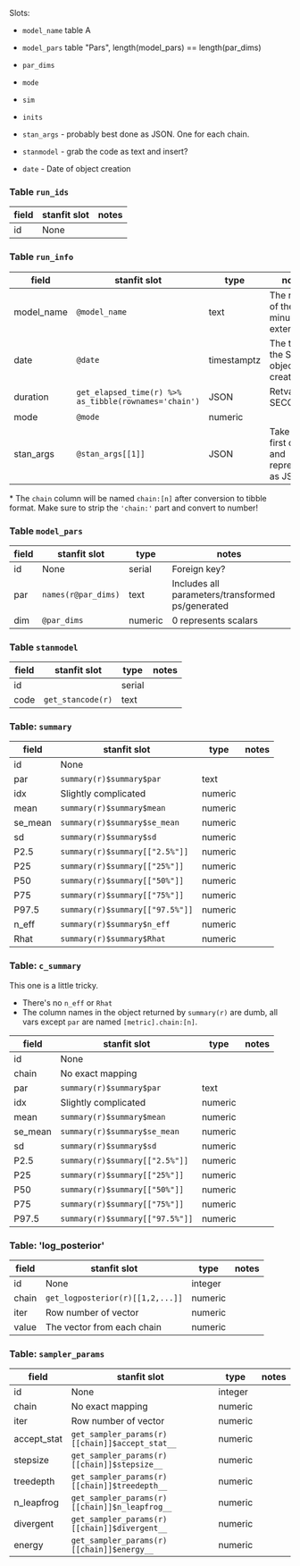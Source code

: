 Slots:

- `model_name` table A

- `model_pars` table "Pars", length(model_pars) == length(par_dims)
- `par_dims`
- `mode`
- `sim`
- `inits`
- `stan_args` - probably best done as JSON. One for each chain.
- `stanmodel` - grab the code as text and insert?
- `date` - Date of object creation

### Table `run_ids`

| field | stanfit slot | notes |
|-------|--------------|-------|
| id    | None         |       |

### Table `run_info`

| field      | stanfit slot          | type        | notes                                         |
|------------|-----------------------|-------------|-----------------------------------------------|
| model_name | `@model_name`         | text        | The name of the file, minus the extension     |
| date       | `@date`               | timestamptz | The time the Stanfit object was created       |
| duration   | `get_elapsed_time(r) %>% as_tibble(rownames='chain')` | JSON    | Retval is in SECONDS* |
| mode       | `@mode`               | numeric     |                                               |
| stan_args  | `@stan_args[[1]]`     | JSON        | Take the first chain and represent it as JSON |

\* The `chain` column will be named `chain:[n]` after conversion to tibble format.
Make sure to strip the `'chain:'` part and convert to number!

### Table `model_pars`

| field | stanfit slot        | type    | notes                                            |
|-------|---------------------|---------|--------------------------------------------------|
| id    | None                | serial  | Foreign key?                                     |
| par   | `names(r@par_dims)` | text    | Includes all parameters/transformed ps/generated |
| dim   | `@par_dims`         | numeric | 0 represents scalars                             |

### Table `stanmodel`

| field | stanfit slot      | type   | notes |
|-------|-------------------|--------|-------|
| id    |                   | serial |       |
| code  | `get_stancode(r)` | text   |       |

### Table: `summary`

| field   | stanfit slot                    | type    | notes |
|---------|---------------------------------|---------|-------|
| id      | None                            |         |       |
| par     | `summary(r)$summary$par`        | text    |       |
| idx     | Slightly complicated            | numeric |       |
| mean    | `summary(r)$summary$mean`       | numeric |       |
| se_mean | `summary(r)$summary$se_mean`    | numeric |       |
| sd      | `summary(r)$summary$sd`         | numeric |       |
| P2.5    | `summary(r)$summary[["2.5%"]]`  | numeric |       |
| P25     | `summary(r)$summary[["25%"]]`   | numeric |       |
| P50     | `summary(r)$summary[["50%"]]`   | numeric |       |
| P75     | `summary(r)$summary[["75%"]]`   | numeric |       |
| P97.5   | `summary(r)$summary[["97.5%"]]` | numeric |       |
| n_eff   | `summary(r)$summary$n_eff`      | numeric |       |
| Rhat    | `summary(r)$summary$Rhat`       | numeric |       |

### Table: `c_summary`
                                                            
This one is a little tricky.

- There's no `n_eff` or `Rhat`
- The column names in the object returned by `summary(r)` are dumb, all vars
  except `par` are named `[metric].chain:[n]`. 

| field   | stanfit slot                    | type    | notes |
|---------|---------------------------------|---------|-------|
| id      | None                            |         |       |
| chain   | No exact mapping                |         |       |
| par     | `summary(r)$summary$par`        | text    |       |
| idx     | Slightly complicated            | numeric |       |
| mean    | `summary(r)$summary$mean`       | numeric |       |
| se_mean | `summary(r)$summary$se_mean`    | numeric |       |
| sd      | `summary(r)$summary$sd`         | numeric |       |
| P2.5    | `summary(r)$summary[["2.5%"]]`  | numeric |       |
| P25     | `summary(r)$summary[["25%"]]`   | numeric |       |
| P50     | `summary(r)$summary[["50%"]]`   | numeric |       |
| P75     | `summary(r)$summary[["75%"]]`   | numeric |       |
| P97.5   | `summary(r)$summary[["97.5%"]]` | numeric |       |

### Table: 'log_posterior'

| field | stanfit slot                     | type    | notes |
|-------|----------------------------------|---------|-------|
| id    | None                             | integer |       |
| chain | `get_logposterior(r)[[1,2,...]]` | numeric |       |
| iter  | Row number of vector             | numeric |       |
| value | The vector from each chain       | numeric |       |

### Table: `sampler_params`
                                                            
| field       | stanfit slot                                   | type    | notes |
|-------------|------------------------------------------------|---------|-------|
| id          | None                                           | integer |       |
| chain       | No exact mapping                               | numeric |       |
| iter        | Row number of vector                           | numeric |       |
| accept_stat | `get_sampler_params(r)[[chain]]$accept_stat__` | numeric |       |
| stepsize    | `get_sampler_params(r)[[chain]]$stepsize__`    | numeric |       |
| treedepth   | `get_sampler_params(r)[[chain]]$treedepth__`   | numeric |       |
| n_leapfrog  | `get_sampler_params(r)[[chain]]$n_leapfrog__`  | numeric |       |
| divergent   | `get_sampler_params(r)[[chain]]$divergent__`   | numeric |       |
| energy      | `get_sampler_params(r)[[chain]]$energy__`      | numeric |       |
